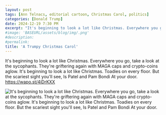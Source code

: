 ```yaml
---
layout: post
tags: [Ann Telnacs, editorial cartoon, Christmas Carol, politics]
categories: [Donald Trump]
date: 2024-12-19 7:30 PM
excerpt: "It's beginning to look a lot like Christmas. Everywhere you go, take a look at the sycophants. They're griftering again with MAGA caps and crypto-coins aglow. It's beginning to look a lot like Christmas. Toadies on every floor. But the scariest sight you'll see, Is Patel and Pam Bondi At your door."
#image: 'BASEURL/assets/blog/img/.png'
#description:
#permalink:
title: 'A Trumpy Christmas Carol'
---
```



It's beginning to look a lot like Christmas. Everywhere you go, take a look at the sycophants. They're griftering again with MAGA caps and crypto-coins aglow. It's beginning to look a lot like Christmas. Toadies on every floor. But the scariest sight you'll see, Is Patel and Pam Bondi At your door.
https://wapo.st/4iDrKXX

![It's beginning to look a lot like Christmas. Everywhere you go, take a look at the sycophants. They're griftering again with MAGA caps and crypto-coins aglow. It's beginning to look a lot like Christmas. Toadies on every floor. But the scariest sight you'll see, Is Patel and Pam Bondi At your door.](https://wapo.st/4iDrKXX)